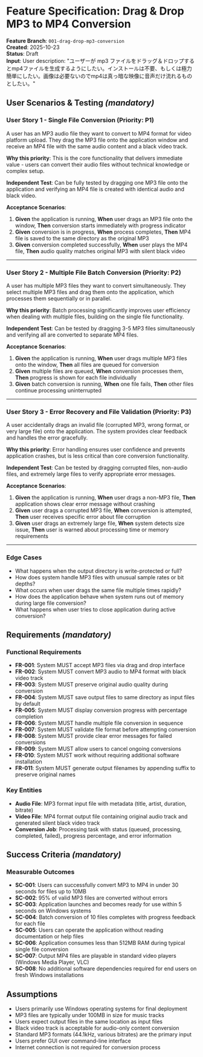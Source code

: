# Feature Specification: Drag & Drop MP3 to MP4 Conversion

**Feature Branch**: `001-drag-drop-mp3-conversion`  
**Created**: 2025-10-23  
**Status**: Draft  
**Input**: User description: "ユーザーが mp3 ファイルをドラッグ＆ドロップするとmp4ファイルを生成するようにしたい。インストールは不要、もしくは極力簡単にしたい。画像は必要ないのでmp4は真っ暗な映像に音声だけ流れるものとしたい。"

## User Scenarios & Testing *(mandatory)*

### User Story 1 - Single File Conversion (Priority: P1)

A user has an MP3 audio file they want to convert to MP4 format for video platform upload. They drag the MP3 file onto the application window and receive an MP4 file with the same audio content and a black video track.

**Why this priority**: This is the core functionality that delivers immediate value - users can convert their audio files without technical knowledge or complex setup.

**Independent Test**: Can be fully tested by dragging one MP3 file onto the application and verifying an MP4 file is created with identical audio and black video.

**Acceptance Scenarios**:

1. **Given** the application is running, **When** user drags an MP3 file onto the window, **Then** conversion starts immediately with progress indicator
2. **Given** conversion is in progress, **When** process completes, **Then** MP4 file is saved to the same directory as the original MP3
3. **Given** conversion completed successfully, **When** user plays the MP4 file, **Then** audio quality matches original MP3 with silent black video

---

### User Story 2 - Multiple File Batch Conversion (Priority: P2)

A user has multiple MP3 files they want to convert simultaneously. They select multiple MP3 files and drag them onto the application, which processes them sequentially or in parallel.

**Why this priority**: Batch processing significantly improves user efficiency when dealing with multiple files, building on the single file functionality.

**Independent Test**: Can be tested by dragging 3-5 MP3 files simultaneously and verifying all are converted to separate MP4 files.

**Acceptance Scenarios**:

1. **Given** the application is running, **When** user drags multiple MP3 files onto the window, **Then** all files are queued for conversion
2. **Given** multiple files are queued, **When** conversion processes them, **Then** progress is shown for each file individually
3. **Given** batch conversion is running, **When** one file fails, **Then** other files continue processing uninterrupted

---

### User Story 3 - Error Recovery and File Validation (Priority: P3)

A user accidentally drags an invalid file (corrupted MP3, wrong format, or very large file) onto the application. The system provides clear feedback and handles the error gracefully.

**Why this priority**: Error handling ensures user confidence and prevents application crashes, but is less critical than core conversion functionality.

**Independent Test**: Can be tested by dragging corrupted files, non-audio files, and extremely large files to verify appropriate error messages.

**Acceptance Scenarios**:

1. **Given** the application is running, **When** user drags a non-MP3 file, **Then** application shows clear error message without crashing
2. **Given** user drags a corrupted MP3 file, **When** conversion is attempted, **Then** user receives specific error about file corruption
3. **Given** user drags an extremely large file, **When** system detects size issue, **Then** user is warned about processing time or memory requirements

---

### Edge Cases

- What happens when the output directory is write-protected or full?
- How does system handle MP3 files with unusual sample rates or bit depths?
- What occurs when user drags the same file multiple times rapidly?
- How does the application behave when system runs out of memory during large file conversion?
- What happens when user tries to close application during active conversion?

## Requirements *(mandatory)*

### Functional Requirements

- **FR-001**: System MUST accept MP3 files via drag and drop interface
- **FR-002**: System MUST convert MP3 audio to MP4 format with black video track
- **FR-003**: System MUST preserve original audio quality during conversion
- **FR-004**: System MUST save output files to same directory as input files by default
- **FR-005**: System MUST display conversion progress with percentage completion
- **FR-006**: System MUST handle multiple file conversion in sequence
- **FR-007**: System MUST validate file format before attempting conversion
- **FR-008**: System MUST provide clear error messages for failed conversions
- **FR-009**: System MUST allow users to cancel ongoing conversions
- **FR-010**: System MUST work without requiring additional software installation
- **FR-011**: System MUST generate output filenames by appending suffix to preserve original names

### Key Entities

- **Audio File**: MP3 format input file with metadata (title, artist, duration, bitrate)
- **Video File**: MP4 format output file containing original audio track and generated silent black video track
- **Conversion Job**: Processing task with status (queued, processing, completed, failed), progress percentage, and error information

## Success Criteria *(mandatory)*

### Measurable Outcomes

- **SC-001**: Users can successfully convert MP3 to MP4 in under 30 seconds for files up to 10MB
- **SC-002**: 95% of valid MP3 files are converted without errors
- **SC-003**: Application launches and becomes ready for use within 5 seconds on Windows systems
- **SC-004**: Batch conversion of 10 files completes with progress feedback for each file
- **SC-005**: Users can operate the application without reading documentation or help files
- **SC-006**: Application consumes less than 512MB RAM during typical single file conversion
- **SC-007**: Output MP4 files are playable in standard video players (Windows Media Player, VLC)
- **SC-008**: No additional software dependencies required for end users on fresh Windows installations

## Assumptions

- Users primarily use Windows operating systems for final deployment
- MP3 files are typically under 100MB in size for music tracks
- Users expect output files in the same location as input files
- Black video track is acceptable for audio-only content conversion
- Standard MP3 formats (44.1kHz, various bitrates) are the primary input
- Users prefer GUI over command-line interface
- Internet connection is not required for conversion process
